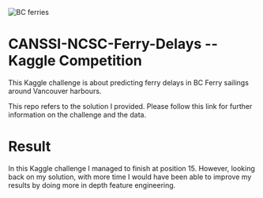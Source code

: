 ![BC ferries](https://user-images.githubusercontent.com/29388984/109979661-207af100-7ccd-11eb-9d40-f276066c701b.PNG)


# CANSSI-NCSC-Ferry-Delays  -- Kaggle Competition

This Kaggle challenge is about predicting ferry delays in BC Ferry sailings around Vancouver harbours.

This repo refers to the solution I provided. Please follow this link for further information on the challenge and the data.

# Result 

In this Kaggle challenge I managed to finish at position 15. However, looking back on my solution, with more time I would have been able to improve my results by doing more in depth feature engineering.
